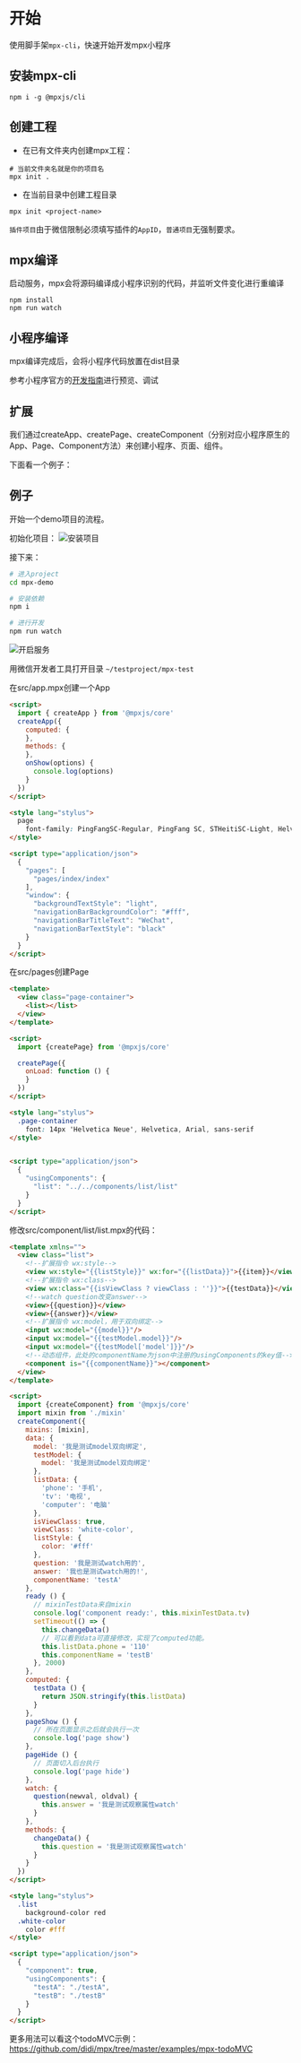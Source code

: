 # 开始

使用脚手架`mpx-cli`，快速开始开发mpx小程序
## 安装mpx-cli  
```shell
npm i -g @mpxjs/cli
```

## 创建工程

* 在已有文件夹内创建mpx工程：

```shell
# 当前文件夹名就是你的项目名
mpx init .
```

* 在当前目录中创建工程目录

```shell
mpx init <project-name>
```

`插件项目`由于微信限制必须填写插件的`AppID`，`普通项目`无强制要求。

## mpx编译

启动服务，mpx会将源码编译成小程序识别的代码，并监听文件变化进行重编译

```shell
npm install
npm run watch
```

## 小程序编译
mpx编译完成后，会将小程序代码放置在dist目录

参考小程序官方的[开发指南](https://developers.weixin.qq.com/miniprogram/dev/)进行预览、调试

## 扩展

我们通过createApp、createPage、createComponent（分别对应小程序原生的App、Page、Component方法）来创建小程序、页面、组件。

下面看一个例子：

## 例子

开始一个demo项目的流程。

初始化项目：
![安装项目](images/start-install.png)

接下来：
```bash
# 进入project
cd mpx-demo

# 安装依赖
npm i

# 进行开发
npm run watch
```

![开启服务](images/start-start.png)

用微信开发者工具打开目录 `~/testproject/mpx-test`

在src/app.mpx创建一个App

```html
<script>
  import { createApp } from '@mpxjs/core'
  createApp({
    computed: {
    },
    methods: {
    },
    onShow(options) {
      console.log(options)
    }
  })
</script>

<style lang="stylus">
  page
    font-family: PingFangSC-Regular, PingFang SC, STHeitiSC-Light, Helvetica-Light, arial, sans-serif
</style>

<script type="application/json">
  {
    "pages": [
      "pages/index/index"
    ],
    "window": {
      "backgroundTextStyle": "light",
      "navigationBarBackgroundColor": "#fff",
      "navigationBarTitleText": "WeChat",
      "navigationBarTextStyle": "black"
    }
  }
</script>

```

在src/pages创建Page

```html
<template>
  <view class="page-container">
    <list></list>
  </view>
</template>

<script>
  import {createPage} from '@mpxjs/core'

  createPage({
    onLoad: function () {
    }
  })
</script>

<style lang="stylus">
  .page-container
    font: 14px 'Helvetica Neue', Helvetica, Arial, sans-serif
</style>


<script type="application/json">
  {
    "usingComponents": {
      "list": "../../components/list/list"
    }
  }
</script>

```

修改src/component/list/list.mpx的代码：

```html
<template xmlns="">
  <view class="list">
    <!--扩展指令 wx:style-->
    <view wx:style="{{listStyle}}" wx:for="{{listData}}">{{item}}</view>
    <!--扩展指令 wx:class-->
    <view wx:class="{{isViewClass ? viewClass : ''}}">{{testData}}</view>
    <!--watch question改变answer-->
    <view>{{question}}</view>
    <view>{{answer}}</view>
    <!--扩展指令 wx:model，用于双向绑定-->
    <input wx:model="{{model}}"/>
    <input wx:model="{{testModel.model}}"/>
    <input wx:model="{{testModel['model']}}"/>
    <!--动态组件，此处的componentName为json中注册的usingComponents的key值-->
    <component is="{{componentName}}"></component>
  </view>
</template>

<script>
  import {createComponent} from '@mpxjs/core'
  import mixin from './mixin'
  createComponent({
    mixins: [mixin],
    data: {
      model: '我是测试model双向绑定',
      testModel: {
        model: '我是测试model双向绑定'
      },
      listData: {
        'phone': '手机',
        'tv': '电视',
        'computer': '电脑'
      },
      isViewClass: true,
      viewClass: 'white-color',
      listStyle: {
        color: '#fff'
      },
      question: '我是测试watch用的',
      answer: '我也是测试watch用的!',
      componentName: 'testA'
    },
    ready () {
      // mixinTestData来自mixin
      console.log('component ready:', this.mixinTestData.tv)
      setTimeout(() => {
        this.changeData()
        // 可以看到data可直接修改，实现了computed功能。
        this.listData.phone = '110'
        this.componentName = 'testB'
      }, 2000)
    },
    computed: {
      testData () {
        return JSON.stringify(this.listData)
      }
    },
    pageShow () {
      // 所在页面显示之后就会执行一次
      console.log('page show')
    },
    pageHide () {
      // 页面切入后台执行
      console.log('page hide')
    },
    watch: {
      question(newval, oldval) {
        this.answer = '我是测试观察属性watch'
      }
    },
    methods: {
      changeData() {
        this.question = '我是测试观察属性watch'
      }
    }
  })
</script>

<style lang="stylus">
  .list
    background-color red
  .white-color
    color #fff
</style>

<script type="application/json">
  {
    "component": true,
    "usingComponents": {
      "testA": "./testA",
      "testB": "./testB"
    }
  }
</script>

```

更多用法可以看这个todoMVC示例：https://github.com/didi/mpx/tree/master/examples/mpx-todoMVC
